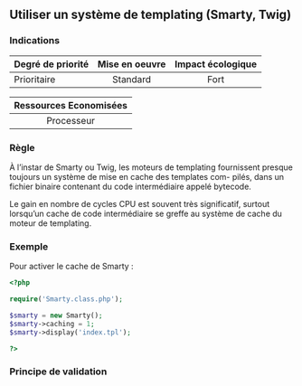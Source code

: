 ## Utiliser un système de templating (Smarty, Twig)
### Indications
| Degré de priorité |      Mise en oeuvre       |  Impact écologique    | 
|-------------------|:-------------------------:|:---------------------:|
| Prioritaire       |  Standard                 | Fort                  | 


|Ressources Economisées                                      |
|:----------------------------------------------------------:|
| Processeur |

### Règle
À l’instar de Smarty ou Twig, les moteurs de templating fournissent presque toujours un système de mise en cache des templates com- pilés, dans un fichier binaire contenant du code intermédiaire appelé bytecode.

Le gain en nombre de cycles CPU est souvent très significatif, surtout lorsqu’un cache de code intermédiaire se greffe au système de cache du moteur de templating.

### Exemple
Pour activer le cache de Smarty :
```php
<?php 

require('Smarty.class.php');

$smarty = new Smarty();
$smarty->caching = 1;
$smarty->display('index.tpl');

?>
```

### Principe de validation
